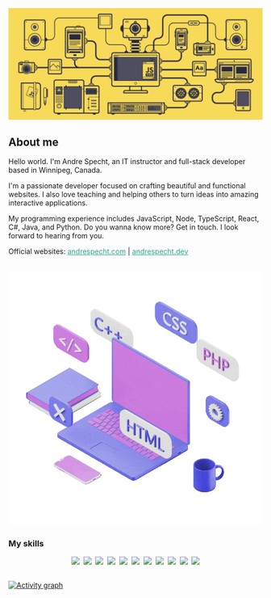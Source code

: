 ![Banner](assets/javascript.gif "Banner")

## About me

Hello world. I'm Andre Specht, an IT instructor and full-stack developer based
in Winnipeg, Canada.

I'm a passionate developer focused on crafting beautiful and functional 
websites. I also love teaching and helping others to turn ideas into amazing 
interactive applications.

My programming experience includes JavaScript, Node, TypeScript, React,
C#, Java, and Python. Do you wanna know more? Get in touch. I look forward to
hearing from you.

Official websites: <a style="color:#2aa889" href="https://andrespecht.com/" target="_blank">andrespecht.com</a> | <a style="color:#2aa889" href="https://andrespecht.dev/" target="_blank">andrespecht.dev</a>

##

![Banner](assets/work.gif "Banner")

### My skills
<p align="center">
  <img src="https://img.shields.io/badge/code-javascript-informational?style=for-the-badge&logo=javascript&logoColor=white&color=2aa889"/>&nbsp;
  <img src="https://img.shields.io/badge/code-node-informational?style=for-the-badge&logo=javascript&logoColor=white&color=2aa889")/>&nbsp;
  <img src="https://img.shields.io/badge/code-typescript-informational?style=for-the-badge&logo=typescript&logoColor=white&color=2aa889")/>&nbsp;
  <img src="https://img.shields.io/badge/code-react-informational?style=for-the-badge&logo=react&logoColor=white&color=2aa889")/>&nbsp;
  <img src="https://img.shields.io/badge/code-c%23-informational?style=for-the-badge&logo=csharp&logoColor=white&color=2aa889")/>&nbsp;
  <img src="https://img.shields.io/badge/code-java-informational?style=for-the-badge&logo=coffeescript&logoColor=white&color=2aa889")/>&nbsp;
  <img src="https://img.shields.io/badge/code-python-informational?style=for-the-badge&logo=python&logoColor=white&color=2aa889")/>&nbsp;
  <img src="https://img.shields.io/badge/web-html-informational?style=for-the-badge&logo=html5&logoColor=white&color=2aa889")/>&nbsp;
  <img src="https://img.shields.io/badge/web-css-informational?style=for-the-badge&logo=css3&logoColor=white&color=2aa889")/>&nbsp;
  <img src="https://img.shields.io/badge/db-mysql-informational?style=for-the-badge&logo=mysql&logoColor=white&color=2aa889")/>&nbsp;
  <img src="https://img.shields.io/badge/db-firebase-informational?style=for-the-badge&logo=firebase&logoColor=white&color=2aa889")/>
</p>

##

[![Activity graph](https://github-readme-activity-graph.vercel.app/graph?username=mrspecht&theme=gotham&hide_border=true)](https://github.com/ashutosh00710/github-readme-activity-graph)

<!---
### My stats

<a href="https://github.com/mrspecht">
  <img height="205px" align="center" src="https://github-readme-stats.vercel.app/api?username=mrspecht&theme=vue&show_icons=true" alt="My GitHub stats" />
</a>
<a href="https://github.com/mrspecht">
  <img align="center" src="https://github-readme-stats.vercel.app/api/top-langs/?username=andrespecht&theme=vue&hide=Ruby&show_icons=true&langs_count=3" alt="My 
  GitHub stats"/>
</a>
--_>